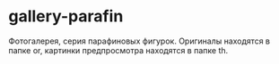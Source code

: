 # gallery-parafin
Фотогалерея, серия парафиновых фигурок.
Оригиналы находятся в папке or, картинки предпросмотра находятся в папке th.